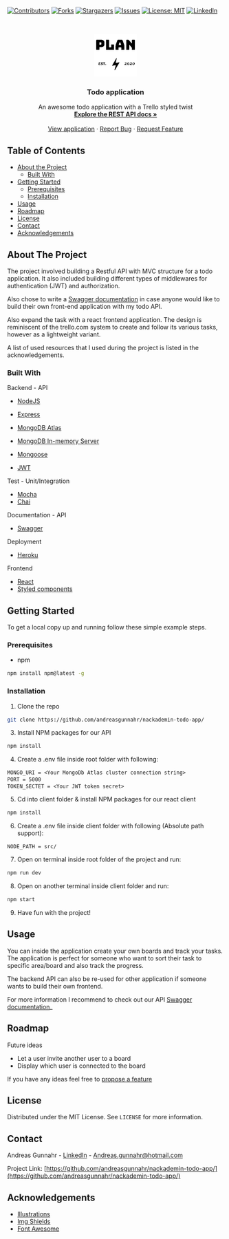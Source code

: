 [![Contributors][contributors-shield]][contributors-url]
[![Forks][forks-shield]][forks-url]
[![Stargazers][stars-shield]][stars-url]
[![Issues][issues-shield]][issues-url]
[![License: MIT][license-shield]][license-url]
[![LinkedIn][linkedin-shield]][linkedin-url]

<!-- PROJECT LOGO -->
<br />
<p align="center">
  <a href="https://github.com/andreasgunnahr/nackademin-todo-app/">
    <img src="https://github.com/AndreasGunnahr/nackademin-todo-app/blob/master/client/src/assets/logo.png" alt="Logo" width="100" height="100">
  </a>

  <h3 align="center">Todo application</h3>

  <p align="center">
    An awesome todo application with a Trello styled twist
    <br />
    <a href="https://nackademin-todo-app.herokuapp.com/api-docs"><strong>Explore the REST API docs »</strong></a>
    <br />
    <br />
    <a href="https://nackademin-todo-app.herokuapp.com/">View application</a>
    ·
    <a href="https://github.com/andreasgunnahr/nackademin-todo-app/issues">Report Bug</a>
    ·
    <a href="https://github.com/andreasgunnahr/nackademin-todo-app/issues">Request Feature</a>
  </p>
</p>

## Table of Contents

- [About the Project](#about-the-project)
  - [Built With](#built-with)
- [Getting Started](#getting-started)
  - [Prerequisites](#prerequisites)
  - [Installation](#installation)
- [Usage](#usage)
- [Roadmap](#roadmap)
- [License](#license)
- [Contact](#contact)
- [Acknowledgements](#acknowledgements)

## About The Project

<!-- [![Product Name Screen Shot][product-screenshot]](https://example.com) -->

The project involved building a Restful API with MVC structure for a todo application. It also included building different types of middlewares for authentication (JWT) and authorization.

Also chose to write a [Swagger documentation](https://nackademin-todo-app.herokuapp.com/api-docs) in case anyone would like to build their own front-end application with my todo API.

Also expand the task with a react frontend application. The design is reminiscent of the trello.com system to create and follow its various tasks, however as a lightweight variant.

A list of used resources that I used during the project is listed in the acknowledgements.

### Built With

Backend - API

- [NodeJS](www.nodejs.org)
- [Express](www.expressjs.com)
- [MongoDB Atlas](www.mongodb.com)
- [MongoDB In-memory Server](https://www.npmjs.com/package/mongodb-memory-server)

- [Mongoose](www.mongoosejs.com)
- [JWT](www.jwt.io)

Test - Unit/Integration

- [Mocha](wwww.mochajs.org)
- [Chai](www.chaijs.com)

Documentation - API

- [Swagger](wwww.swagger.io)

Deployment

- [Heroku](www.heroku.com)

Frontend

- [React](wwww.reactjs.org)
- [Styled components](www.styled-components.com)

## Getting Started

To get a local copy up and running follow these simple example steps.

### Prerequisites

- npm

```sh
npm install npm@latest -g
```

### Installation

1. Clone the repo

```sh
git clone https://github.com/andreasgunnahr/nackademin-todo-app/
```

3. Install NPM packages for our API

```sh
npm install
```

4. Create a .env file inside root folder with following:

```JS
MONGO_URI = <Your MongoDb Atlas cluster connection string>
PORT = 5000
TOKEN_SECTET = <Your JWT token secret>
```

5. Cd into client folder & install NPM packages for our react client

```sh
npm install
```

6. Create a .env file inside client folder with following (Absolute path support):

```JS
NODE_PATH = src/
```

7. Open on terminal inside root folder of the project and run:

```sh
npm run dev
```

8. Open on another terminal inside client folder and run:

```sh
npm start
```

9. Have fun with the project!

## Usage

You can inside the application create your own boards and track your tasks. The application is perfect for someone who want to sort their task to specific area/board and also track the progress.

The backend API can also be re-used for other application if someone wants to build their own frontend.

For more information I recommend to check out our API [Swagger documentation](https://nackademin-todo-app.herokuapp.com/api-docs)\_

## Roadmap

Future ideas

- Let a user invite another user to a board
- Display which user is connected to the board

If you have any ideas feel free to [propose a feature](https://github.com/andreasgunnahr/nackademin-todo-app/issues)

## License

Distributed under the MIT License. See `LICENSE` for more information.

## Contact

Andreas Gunnahr - [LinkedIn](https://www.linkedin.com/in/andreas-gunnahr-8310a8129/) - Andreas.gunnahr@hotmail.com

Project Link: [https://github.com/andreasgunnahr/nackademin-todo-app/](https://github.com/andreasgunnahr/nackademin-todo-app/)

## Acknowledgements

- [Illustrations](wwww.drawkit.io)
- [Img Shields](https://shields.io)
- [Font Awesome](https://fontawesome.com)

<!-- https://www.markdownguide.org/basic-syntax/#reference-style-links -->

[contributors-shield]: https://img.shields.io/github/contributors/AndreasGunnahr/nackademin-todo-app.svg?style=flat-square
[contributors-url]: https://github.com/andreasgunnahr/nackademin-todo-app/graphs/contributors
[forks-shield]: https://img.shields.io/github/forks/AndreasGunnahr/nackademin-todo-app.svg?style=flat-square
[forks-url]: https://github.com/andreasgunnahr/nackademin-todo-app/network/members
[stars-shield]: https://img.shields.io/github/stars/AndreasGunnahr/nackademin-todo-app.svg?style=flat-square
[stars-url]: https://github.com/andreasgunnahr/nackademin-todo-app/stargazers
[issues-shield]: https://img.shields.io/github/issues/AndreasGunnahr/nackademin-todo-app.svg?style=flat-square
[issues-url]: https://github.com/andreasgunnahr/nackademin-todo-app/issues
[license-shield]: https://img.shields.io/badge/License-MIT-yellow.svg
[license-url]: https://opensource.org/licenses/MIT
[linkedin-shield]: https://img.shields.io/badge/-LinkedIn-black.svg?style=flat-square&logo=linkedin&colorB=555
[linkedin-url]: https://www.linkedin.com/in/andreas-gunnahr-8310a8129

<!-- [product-screenshot]: images/screenshot.png -->
